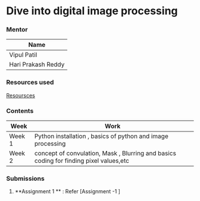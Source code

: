 # Dive into digital image processing
### Mentor
| Name |
| ----------- |
| Vipul Patil  | 
|Hari Prakash Reddy |
### Resources used 
[Resoursces](https://docs.google.com/document/d/13G7C5Ij-ydmgsUZ4SndDVvtHXZmr-tc5dcs3NWqZ1qQ/edit?usp=sharing)
 ### Contents
 | Week | Work |
 |----------- | ----------- |
 |Week 1 | Python installation , basics of python and image processing |
 |Week 2 | concept of convulation, Mask , Blurring and basics coding for finding pixel values,etc|
 
 ### Submissions
 1. **Assignment 1 ** : Refer [Assignment -1 ]
